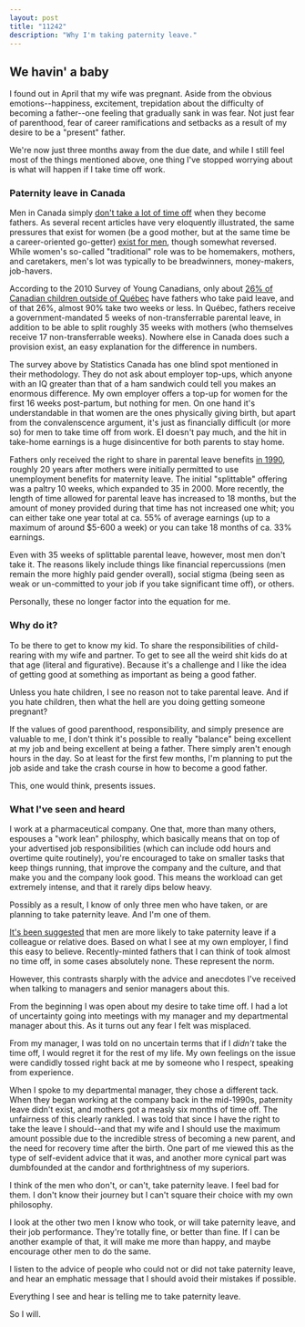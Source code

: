 ```yaml
---
layout: post
title: "11242"
description: "Why I'm taking paternity leave."
---
```


## We havin' a baby

I found out in April that my wife was pregnant. Aside from the obvious emotions--happiness, excitement, trepidation about the difficulty of becoming a father--one feeling that gradually sank in was fear. Not just fear of parenthood, fear of career ramifications and setbacks as a result of my desire to be a "present" father. 

We're now just three months away from the due date, and while I still feel most of the things mentioned above, one thing I've stopped worrying about is what will happen if I take time off work.

### Paternity leave in Canada

Men in Canada simply [don't take a lot of time off](http://www.macleans.ca/society/life/inside-the-daddy-wars/) when they become fathers. As several recent articles have very eloquently illustrated, the same pressures that exist for women (be a good mother, but at the same time be a career-oriented go-getter) [exist for men](https://www.1843magazine.com/features/the-man-trap), though somewhat reversed. While women's so-called "traditional" role was to be homemakers, mothers, and caretakers, men's lot was typically to be breadwinners, money-makers, job-havers.

According to the 2010 Survey of Young Canadians, only about [26% of Canadian children outside of Québec](http://www.statcan.gc.ca/pub/11-008-x/2012002/article/11697-eng.htm) have fathers who take paid leave, and of that 26%, almost 90% take two weeks or less. In Québec, fathers receive a government-mandated 5 weeks of non-transferrable parental leave, in addition to be able to split roughly 35 weeks with mothers (who themselves receive 17 non-transferrable weeks). Nowhere else in Canada does such a provision exist, an easy explanation for the difference in numbers.

The survey above by Statistics Canada has one blind spot mentioned in their methodology. They do not ask about employer top-ups, which anyone with an IQ greater than that of a ham sandwich could tell you makes an enormous difference. My own employer offers a top-up for women for the first 16 weeks post-partum, but nothing for men. On one hand it's understandable in that women are the ones physically giving birth, but apart from the convalenscence argument, it's just as financially difficult (or more so) for men to take time off from work. EI doesn't pay much, and the hit in take-home earnings is a huge disincentive for both parents to stay home.

Fathers only received the right to share in parental leave benefits [in 1990](http://www.statcan.gc.ca/pub/75-001-x/00303/6490-eng.html), roughly 20 years after mothers were initially permitted to use unemployment benefits for maternity leave. The initial "splittable" offering was a paltry 10 weeks, which expanded to 35 in 2000. More recently, the length of time allowed for parental leave has increased to 18 months, but the amount of money provided during that time has not increased one whit; you can either take one year total at ca. 55% of average earnings (up to a maximum of around $5-600 a week) or you can take 18 months of ca. 33% earnings.

Even with 35 weeks of splittable parental leave, however, most men don't take it. The reasons likely include things like financial repercussions (men remain the more highly paid gender overall), social stigma (being seen as weak or un-committed to your job if you take significant time off), or others.

Personally, these no longer factor into the equation for me.

### Why do it?

To be there to get to know my kid. To share the responsibilities of child-rearing with my wife and partner. To get to see all the weird shit kids do at that age (literal and figurative). Because it's a challenge and I like the idea of getting good at something as important as being a good father.

Unless you hate children, I see no reason not to take parental leave. And if you hate children, then what the hell are you doing getting someone pregnant?

If the values of good parenthood, responsibility, and simply presence are valuable to me, I don't think it's possible to really "balance" being excellent at my job and being excellent at being a father. There simply aren't enough hours in the day. So at least for the first few months, I'm planning to put the job aside and take the crash course in how to become a good father.

This, one would think, presents issues.

### What I've seen and heard

I work at a pharmaceutical company. One that, more than many others, espouses a "work lean" philosphy, which basically means that on top of your advertised job responsibilities (which can include odd hours and overtime quite routinely), you're encouraged to take on smaller tasks that keep things running, that improve the company and the culture, and that make you and the company look good. This means the workload can get extremely intense, and that it rarely dips below heavy.

Possibly as a result, I know of only three men who have taken, or are planning to take paternity leave. And I'm one of them.

[It's been suggested](https://www.aeaweb.org/articles?id=10.1257/aer.104.7.2049) that men are more likely to take paternity leave if a colleague or relative does. Based on what I see at my own employer, I find this easy to believe. Recently-minted fathers that I can think of took almost no time off, in some cases absolutely none. These represent the norm. 

However, this contrasts sharply with the advice and anecdotes I've received when talking to managers and senior managers about this.

From the beginning I was open about my desire to take time off. I had a lot of uncertainty going into meetings with my manager and my departmental manager about this. As it turns out any fear I felt was misplaced.

From my manager, I was told on no uncertain terms that if I *didn't* take the time off, I would regret it for the rest of my life. My own feelings on the issue were candidly tossed right back at me by someone who I respect, speaking from experience.

When I spoke to my departmental manager, they chose a different tack. When they began working at the company back in the mid-1990s, paternity leave didn't exist, and mothers got a measly six months of time off. The unfairness of this clearly rankled. I was told that since I have the right to take the leave I should--and that my wife and I should use the maximum amount possible due to the incredible stress of becoming a new parent, and the need for recovery time after the birth. One part of me viewed this as the type of self-evident advice that it was, and another more cynical part was dumbfounded at the candor and forthrightness of my superiors. 

I think of the men who don't, or can't, take paternity leave. I feel bad for them. I don't know their journey but I can't square their choice with my own philosophy.

I look at the other two men I know who took, or will take paternity leave, and their job performance. They're totally fine, or better than fine. If I can be another example of that, it will make me more than happy, and maybe encourage other men to do the same.

I listen to the advice of people who could not or did not take paternity leave, and hear an emphatic message that I should avoid their mistakes if possible.

Everything I see and hear is telling me to take paternity leave.

So I will.

